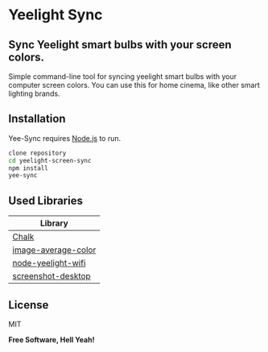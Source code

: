 # Yeelight Sync

## Sync Yeelight smart bulbs with your screen colors.

Simple command-line tool for syncing yeelight smart bulbs with your computer screen colors.
You can use this for home cinema, like other smart lighting brands.

## Installation

Yee-Sync requires [Node.js](https://nodejs.org/) to run.

```sh
clone repository
cd yeelight-screen-sync
npm install
yee-sync
```

## Used Libraries

| Library                                                               |
| --------------------------------------------------------------------- |
| [Chalk](https://duckduckgo.com)                                       |
| [image-average-color](https://github.com/aqrln/image-average-color)   |
| [node-yeelight-wifi](https://github.com/Bastl34/node-yeelight-wifi)   |
| [screenshot-desktop](https://github.com/bencevans/screenshot-desktop) |

## License

MIT

**Free Software, Hell Yeah!**
